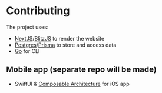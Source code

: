 # Contributing

The project uses:

- [NextJS](https://nextjs.org)/[BlitzJS](https://blitzjs.com) to render the website
- [Postgres](https://www.postgresql.org)/[Prisma](https://www.prisma.io/) to store and access data
- [Go](https://golang.org) for CLI

## Mobile app (separate repo will be made)

- SwiftUI & [Composable Architecture](https://github.com/pointfreeco/swift-composable-architecture) for iOS app
